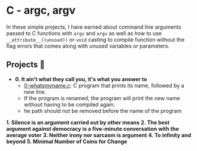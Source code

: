 # C - argc, argv
In these simple projects, I have earned about command line arguments passed to C functions with `argv` and `argv` as well as
how to use `__attribute__((unused))` or `void` casting to compile function without the flag errors that
comes along with unused variables or parameters.

## Projects :page_with_curl:
* **0. It ain't what they call you, it's what you answer to**
  *  [0-whatsmyname.c](./0-whatsmyname.c): C program that prints its name,
  followed by a new line.
  *  If the program is renamed, the program will print the new name without having
    to be compiled again.
  *  he path should not be removed before the name of the program

**1. Silence is an argument carried out by other means**
**2. The best argument against democracy is a five-minute conversation with the average voter**
**3. Neither irony nor sarcasm is  argument**
**4. To infinity and beyond**
**5. Minimal Number of Coins for Change**

